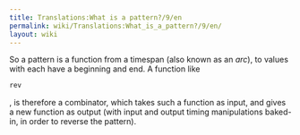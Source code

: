 ```yaml
---
title: Translations:What is a pattern?/9/en
permalink: wiki/Translations:What_is_a_pattern?/9/en/
layout: wiki
---
```


So a pattern is a function from a timespan (also known as an *arc*), to
values with each have a beginning and end. A function like

``` Haskell
rev
```

, is therefore a combinator, which takes such a function as input, and
gives a new function as output (with input and output timing
manipulations baked-in, in order to reverse the pattern).
